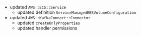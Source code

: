 - updated `AWS::ECS::Service`
  - updated definition `ServiceManagedEBSVolumeConfiguration`
- updated `AWS::KafkaConnect::Connector`
  - updated `createOnlyProperties`
  - updated handler permissions
